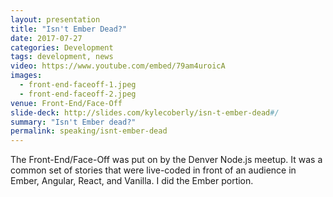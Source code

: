 ```yaml
---
layout: presentation
title: "Isn't Ember Dead?"
date: 2017-07-27
categories: Development
tags: development, news
video: https://www.youtube.com/embed/79am4uroicA
images:
  - front-end-faceoff-1.jpeg
  - front-end-faceoff-2.jpeg
venue: Front-End/Face-Off
slide-deck: http://slides.com/kylecoberly/isn-t-ember-dead#/
summary: "Isn't Ember dead?"
permalink: speaking/isnt-ember-dead
---
```

The Front-End/Face-Off was put on by the Denver Node.js meetup. It was a common set of stories that were live-coded in front of an audience in Ember, Angular, React, and Vanilla. I did the Ember portion.
